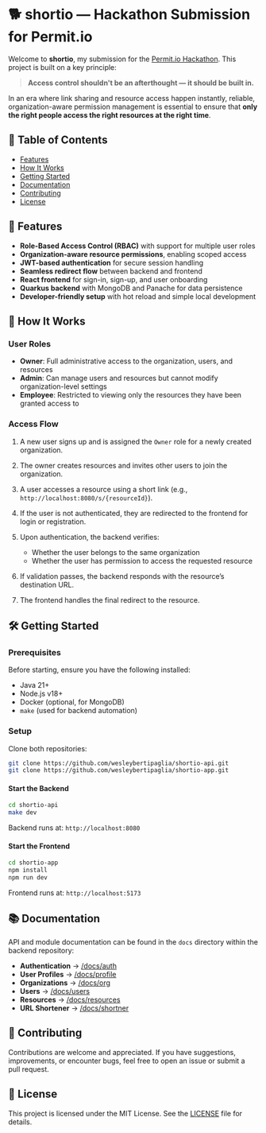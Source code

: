 # 🐕 shortio — Hackathon Submission for Permit.io

Welcome to **shortio**, my submission for the [Permit.io Hackathon](https://dev.to/challenges/permit_io). This project is built on a key principle:

> **Access control shouldn't be an afterthought — it should be built in.**

In an era where link sharing and resource access happen instantly, reliable, organization-aware permission management is essential to ensure that **only the right people access the right resources at the right time**.

## 📑 Table of Contents

* [Features](#features)
* [How It Works](#how-it-works)
* [Getting Started](#getting-started)
* [Documentation](#documentation)
* [Contributing](#contributing)
* [License](#license)

## 🌟 Features

* **Role-Based Access Control (RBAC)** with support for multiple user roles
* **Organization-aware resource permissions**, enabling scoped access
* **JWT-based authentication** for secure session handling
* **Seamless redirect flow** between backend and frontend
* **React frontend** for sign-in, sign-up, and user onboarding
* **Quarkus backend** with MongoDB and Panache for data persistence
* **Developer-friendly setup** with hot reload and simple local development

## 🔄 How It Works

### User Roles

* **Owner**: Full administrative access to the organization, users, and resources
* **Admin**: Can manage users and resources but cannot modify organization-level settings
* **Employee**: Restricted to viewing only the resources they have been granted access to

### Access Flow

1. A new user signs up and is assigned the `Owner` role for a newly created organization.
2. The owner creates resources and invites other users to join the organization.
3. A user accesses a resource using a short link (e.g., `http://localhost:8080/s/{resourceId}`).
4. If the user is not authenticated, they are redirected to the frontend for login or registration.
5. Upon authentication, the backend verifies:

   * Whether the user belongs to the same organization
   * Whether the user has permission to access the requested resource
6. If validation passes, the backend responds with the resource’s destination URL.
7. The frontend handles the final redirect to the resource.

## 🛠️ Getting Started

### Prerequisites

Before starting, ensure you have the following installed:

* Java 21+
* Node.js v18+
* Docker (optional, for MongoDB)
* `make` (used for backend automation)

### Setup

Clone both repositories:

```bash
git clone https://github.com/wesleybertipaglia/shortio-api.git
git clone https://github.com/wesleybertipaglia/shortio-app.git
```

#### Start the Backend

```bash
cd shortio-api
make dev
```

Backend runs at: `http://localhost:8080`

#### Start the Frontend

```bash
cd shortio-app
npm install
npm run dev
```

Frontend runs at: `http://localhost:5173`

## 📚 Documentation

API and module documentation can be found in the `docs` directory within the backend repository:

* **Authentication** → [/docs/auth](/docs/auth)
* **User Profiles** → [/docs/profile](/docs/profile)
* **Organizations** → [/docs/org](/docs/org)
* **Users** → [/docs/users](/docs/users)
* **Resources** → [/docs/resources](/docs/resources)
* **URL Shortener** → [/docs/shortner](/docs/shortner)

## 🤝 Contributing

Contributions are welcome and appreciated. If you have suggestions, improvements, or encounter bugs, feel free to open an issue or submit a pull request.

## 📄 License

This project is licensed under the MIT License. See the [LICENSE](LICENSE) file for details.
